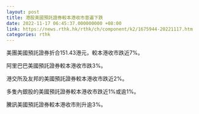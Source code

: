 ```yaml
---
layout: post
title: 港股美國預託證券較本港收市普遍下跌
date: 2022-11-17 06:45:37.000000000 +08:00
link: https://news.rthk.hk/rthk/ch/component/k2/1675944-20221117.htm
categories: rthk
---
```


美團美國預託證券折合151.43港元，較本港收市跌近7%。

阿里巴巴美國預託證券較本港收市跌3%。

港交所及友邦的美國預託證券較本港收市跌近2%。

多隻內銀股的美國預託證券較本港收市跌近1%或逾1%。

騰訊美國預託證券較本港收市則升逾3%。

